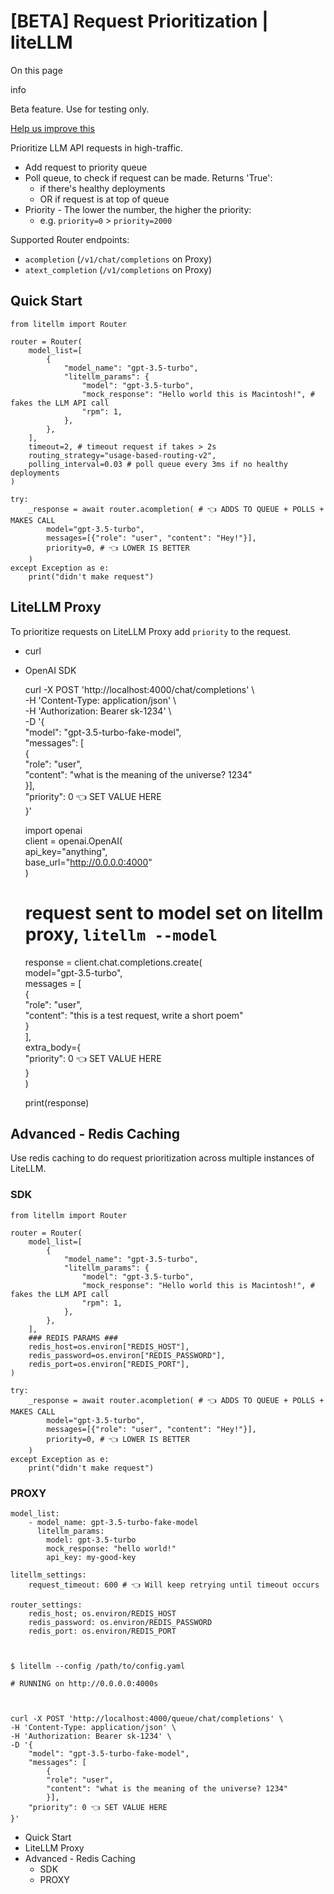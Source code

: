 # [BETA] Request Prioritization | liteLLM

On this page

info

Beta feature. Use for testing only.

[Help us improve this](https://github.com/BerriAI/litellm/issues)

Prioritize LLM API requests in high-traffic.

  * Add request to priority queue
  * Poll queue, to check if request can be made. Returns 'True':
    * if there's healthy deployments
    * OR if request is at top of queue
  * Priority - The lower the number, the higher the priority:
    * e.g. `priority=0` > `priority=2000`

Supported Router endpoints:

  * `acompletion` (`/v1/chat/completions` on Proxy)
  * `atext_completion` (`/v1/completions` on Proxy)

## Quick Start​
    
    
    from litellm import Router  
      
    router = Router(  
        model_list=[  
            {  
                "model_name": "gpt-3.5-turbo",  
                "litellm_params": {  
                    "model": "gpt-3.5-turbo",  
                    "mock_response": "Hello world this is Macintosh!", # fakes the LLM API call  
                    "rpm": 1,  
                },  
            },  
        ],  
        timeout=2, # timeout request if takes > 2s  
        routing_strategy="usage-based-routing-v2",  
        polling_interval=0.03 # poll queue every 3ms if no healthy deployments  
    )  
      
    try:  
        _response = await router.acompletion( # 👈 ADDS TO QUEUE + POLLS + MAKES CALL  
            model="gpt-3.5-turbo",  
            messages=[{"role": "user", "content": "Hey!"}],  
            priority=0, # 👈 LOWER IS BETTER  
        )  
    except Exception as e:  
        print("didn't make request")  
    

## LiteLLM Proxy​

To prioritize requests on LiteLLM Proxy add `priority` to the request.

  * curl
  * OpenAI SDK

    
    
    curl -X POST 'http://localhost:4000/chat/completions' \  
    -H 'Content-Type: application/json' \  
    -H 'Authorization: Bearer sk-1234' \  
    -D '{  
        "model": "gpt-3.5-turbo-fake-model",  
        "messages": [  
            {  
            "role": "user",  
            "content": "what is the meaning of the universe? 1234"  
            }],  
        "priority": 0 👈 SET VALUE HERE  
    }'  
    
    
    
    import openai  
    client = openai.OpenAI(  
        api_key="anything",  
        base_url="http://0.0.0.0:4000"  
    )  
      
    # request sent to model set on litellm proxy, `litellm --model`  
    response = client.chat.completions.create(  
        model="gpt-3.5-turbo",  
        messages = [  
            {  
                "role": "user",  
                "content": "this is a test request, write a short poem"  
            }  
        ],  
        extra_body={   
            "priority": 0 👈 SET VALUE HERE  
        }  
    )  
      
    print(response)  
    

## Advanced - Redis Caching​

Use redis caching to do request prioritization across multiple instances of LiteLLM.

### SDK​
    
    
    from litellm import Router  
      
    router = Router(  
        model_list=[  
            {  
                "model_name": "gpt-3.5-turbo",  
                "litellm_params": {  
                    "model": "gpt-3.5-turbo",  
                    "mock_response": "Hello world this is Macintosh!", # fakes the LLM API call  
                    "rpm": 1,  
                },  
            },  
        ],  
        ### REDIS PARAMS ###  
        redis_host=os.environ["REDIS_HOST"],   
        redis_password=os.environ["REDIS_PASSWORD"],   
        redis_port=os.environ["REDIS_PORT"],   
    )  
      
    try:  
        _response = await router.acompletion( # 👈 ADDS TO QUEUE + POLLS + MAKES CALL  
            model="gpt-3.5-turbo",  
            messages=[{"role": "user", "content": "Hey!"}],  
            priority=0, # 👈 LOWER IS BETTER  
        )  
    except Exception as e:  
        print("didn't make request")  
    

### PROXY​
    
    
    model_list:  
        - model_name: gpt-3.5-turbo-fake-model  
          litellm_params:  
            model: gpt-3.5-turbo  
            mock_response: "hello world!"   
            api_key: my-good-key  
      
    litellm_settings:  
        request_timeout: 600 # 👈 Will keep retrying until timeout occurs  
      
    router_settings:  
        redis_host; os.environ/REDIS_HOST  
        redis_password: os.environ/REDIS_PASSWORD  
        redis_port: os.environ/REDIS_PORT  
    
    
    
    $ litellm --config /path/to/config.yaml   
      
    # RUNNING on http://0.0.0.0:4000s  
    
    
    
    curl -X POST 'http://localhost:4000/queue/chat/completions' \  
    -H 'Content-Type: application/json' \  
    -H 'Authorization: Bearer sk-1234' \  
    -D '{  
        "model": "gpt-3.5-turbo-fake-model",  
        "messages": [  
            {  
            "role": "user",  
            "content": "what is the meaning of the universe? 1234"  
            }],  
        "priority": 0 👈 SET VALUE HERE  
    }'  
    

  * Quick Start
  * LiteLLM Proxy
  * Advanced - Redis Caching
    * SDK
    * PROXY